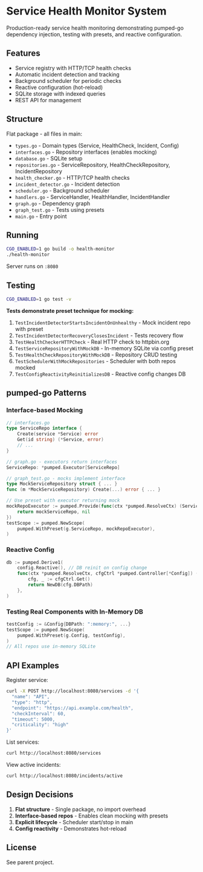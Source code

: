 # Service Health Monitor System

Production-ready service health monitoring demonstrating pumped-go dependency injection, testing with presets, and reactive configuration.

## Features

- Service registry with HTTP/TCP health checks
- Automatic incident detection and tracking
- Background scheduler for periodic checks
- Reactive configuration (hot-reload)
- SQLite storage with indexed queries
- REST API for management

## Structure

Flat package - all files in main:

- `types.go` - Domain types (Service, HealthCheck, Incident, Config)
- `interfaces.go` - Repository interfaces (enables mocking)
- `database.go` - SQLite setup
- `repositories.go` - ServiceRepository, HealthCheckRepository, IncidentRepository
- `health_checker.go` - HTTP/TCP health checks
- `incident_detector.go` - Incident detection
- `scheduler.go` - Background scheduler
- `handlers.go` - ServiceHandler, HealthHandler, IncidentHandler
- `graph.go` - Dependency graph
- `graph_test.go` - Tests using presets
- `main.go` - Entry point

## Running

```bash
CGO_ENABLED=1 go build -o health-monitor
./health-monitor
```

Server runs on `:8080`

## Testing

```bash
CGO_ENABLED=1 go test -v
```

**Tests demonstrate preset technique for mocking:**

1. `TestIncidentDetectorStartsIncidentOnUnhealthy` - Mock incident repo with preset
2. `TestIncidentDetectorRecoveryClosesIncident` - Tests recovery flow
3. `TestHealthCheckerHTTPCheck` - Real HTTP check to httpbin.org
4. `TestServiceRepositoryWithMockDB` - In-memory SQLite via config preset
5. `TestHealthCheckRepositoryWithMockDB` - Repository CRUD testing
6. `TestSchedulerWithMockRepositories` - Scheduler with both repos mocked
7. `TestConfigReactivityReinitializesDB` - Reactive config changes DB

## pumped-go Patterns

### Interface-based Mocking

```go
// interfaces.go
type ServiceRepo interface {
    Create(service *Service) error
    Get(id string) (*Service, error)
    // ...
}

// graph.go - executors return interfaces
ServiceRepo: *pumped.Executor[ServiceRepo]

// graph_test.go - mocks implement interface
type MockServiceRepository struct { ... }
func (m *MockServiceRepository) Create(...) error { ... }

// Use preset with executor returning mock
mockRepoExecutor := pumped.Provide(func(ctx *pumped.ResolveCtx) (ServiceRepo, error) {
    return mockServiceRepo, nil
})
testScope := pumped.NewScope(
    pumped.WithPreset(g.ServiceRepo, mockRepoExecutor),
)
```

### Reactive Config

```go
db := pumped.Derive1(
    config.Reactive(), // DB reinit on config change
    func(ctx *pumped.ResolveCtx, cfgCtrl *pumped.Controller[*Config]) (*sql.DB, error) {
        cfg, _ := cfgCtrl.Get()
        return NewDB(cfg.DBPath)
    },
)
```

### Testing Real Components with In-Memory DB

```go
testConfig := &Config{DBPath: ":memory:", ...}
testScope := pumped.NewScope(
    pumped.WithPreset(g.Config, testConfig),
)
// All repos use in-memory SQLite
```

## API Examples

Register service:
```bash
curl -X POST http://localhost:8080/services -d '{
  "name": "API",
  "type": "http",
  "endpoint": "https://api.example.com/health",
  "checkInterval": 60,
  "timeout": 5000,
  "criticality": "high"
}'
```

List services:
```bash
curl http://localhost:8080/services
```

View active incidents:
```bash
curl http://localhost:8080/incidents/active
```

## Design Decisions

1. **Flat structure** - Single package, no import overhead
2. **Interface-based repos** - Enables clean mocking with presets
3. **Explicit lifecycle** - Scheduler start/stop in main
4. **Config reactivity** - Demonstrates hot-reload

## License

See parent project.
